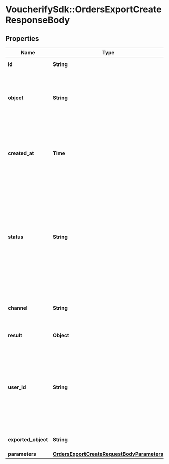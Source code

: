 # VoucherifySdk::OrdersExportCreateResponseBody

## Properties

| Name | Type | Description | Notes |
| ---- | ---- | ----------- | ----- |
| **id** | **String** | Unique export ID. | [optional] |
| **object** | **String** | The type of object being represented. This object stores information about the export. | [optional][default to &#39;export&#39;] |
| **created_at** | **Time** | Timestamp representing the date and time when the export was scheduled in ISO 8601 format. | [optional] |
| **status** | **String** | Status of the export. Informs you whether the export has already been completed, i.e. indicates whether the file containing the exported data has been generated. | [optional][default to &#39;SCHEDULED&#39;] |
| **channel** | **String** | The channel through which the export was triggered. | [optional] |
| **result** | **Object** | Contains the URL of the CSV file. | [optional] |
| **user_id** | **String** | Identifies the specific user who initiated the export through the Voucherify Dashboard; returned when the channel value is WEBSITE. | [optional] |
| **exported_object** | **String** | The type of object to be exported. | [optional][default to &#39;order&#39;] |
| **parameters** | [**OrdersExportCreateRequestBodyParameters**](OrdersExportCreateRequestBodyParameters.md) |  | [optional] |

